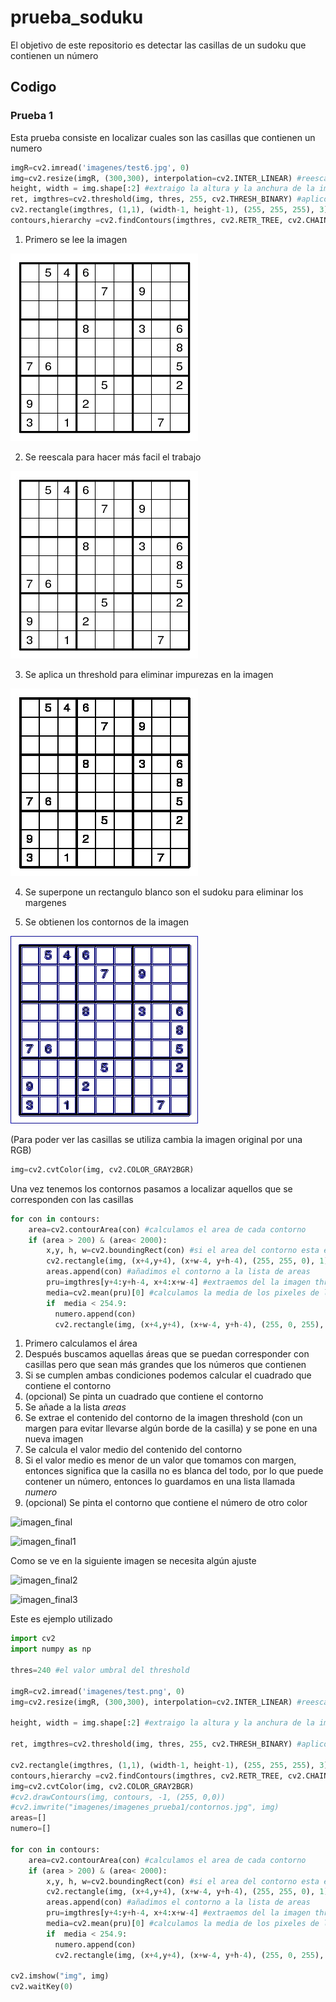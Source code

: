 # prueba_soduku
 El objetivo de este repositorio es detectar las casillas de un sudoku que contienen un número

## Codigo
### Prueba 1
Esta prueba consiste en localizar cuales son las casillas que contienen un numero

``` python
imgR=cv2.imread('imagenes/test6.jpg', 0)
img=cv2.resize(imgR, (300,300), interpolation=cv2.INTER_LINEAR) #reescalo la imagen a 300x300
height, width = img.shape[:2] #extraigo la altura y la anchura de la imagen
ret, imgthres=cv2.threshold(img, thres, 255, cv2.THRESH_BINARY) #aplico el threshold
cv2.rectangle(imgthres, (1,1), (width-1, height-1), (255, 255, 255), 3) # elimino el contorno que rodea a la imagen
contours,hierarchy =cv2.findContours(imgthres, cv2.RETR_TREE, cv2.CHAIN_APPROX_NONE) #extraigo los contornos de la imagen del sudoku
```

1. Primero se lee la imagen

![imagen](imagenes/test.png)

2. Se reescala para hacer más facil el trabajo

![imagen](imagenes/imagenes_prueba1/reescalado.jpg)

3. Se aplica un threshold para eliminar impurezas en la imagen

![imagen](imagenes/imagenes_prueba1/threshold.jpg)

4. Se superpone un rectangulo blanco son el sudoku para eliminar los margenes

5. Se obtienen los contornos de la imagen

![imagen](imagenes/imagenes_prueba1/contornos.jpg)

(Para poder ver las casillas se utiliza cambia la imagen original por una RGB)
```python
img=cv2.cvtColor(img, cv2.COLOR_GRAY2BGR)
```
Una vez tenemos los contornos pasamos a localizar aquellos que se corresponden con las casillas
``` python
for con in contours:
    area=cv2.contourArea(con) #calculamos el area de cada contorno
    if (area > 200) & (area< 2000):
        x,y, h, w=cv2.boundingRect(con) #si el area del contorno esta entre 200 y 2000 calculamos cual es rectangulo que contiene el contorno
        cv2.rectangle(img, (x+4,y+4), (x+w-4, y+h-4), (255, 255, 0), 1) #lo pintamos
        areas.append(con) #añadimos el contorno a la lista de areas
        pru=imgthres[y+4:y+h-4, x+4:x+w-4] #extraemos del la imagen threshold el contorno que contiene el area
        media=cv2.mean(pru)[0] #calculamos la media de los pixeles de la imagen
        if  media < 254.9:
          numero.append(con)
          cv2.rectangle(img, (x+4,y+4), (x+w-4, y+h-4), (255, 0, 255), 1)
```

1. Primero calculamos el área
2. Después buscamos aquellas áreas que se puedan corresponder con casillas pero que sean más grandes que los números que contienen
3. Si se cumplen ambas condiciones podemos calcular el cuadrado que contiene el contorno
4. (opcional) Se pinta un cuadrado que contiene el contorno
5. Se añade a la lista _areas_
6. Se extrae el contenido del contorno de la imagen threshold (con un margen para evitar llevarse algún borde de la casilla) y se pone en una nueva imagen
7. Se calcula el valor medio del contenido del contorno
8. Si el valor medio es menor de un valor que tomamos con margen, entonces significa que la casilla no es blanca del todo, por lo que puede contener un número, entonces lo guardamos en una lista llamada _numero_
9. (opcional) Se pinta el contorno que contiene el número de otro color

![imagen_final](imagenes/imagenes_prueba1/test.jpg)

![imagen_final1](imagenes/imagenes_prueba1/test4.jpg)

Como se ve en la siguiente imagen se necesita algún ajuste

![imagen_final2](imagenes/imagenes_prueba1/test5.jpg)

![imagen_final3](imagenes/imagenes_prueba1/test6.jpg)

Este es ejemplo utilizado
``` python
import cv2
import numpy as np

thres=240 #el valor umbral del threshold

imgR=cv2.imread('imagenes/test.png', 0)
img=cv2.resize(imgR, (300,300), interpolation=cv2.INTER_LINEAR) #reescalo la imagen a 300x300

height, width = img.shape[:2] #extraigo la altura y la anchura de la imagen

ret, imgthres=cv2.threshold(img, thres, 255, cv2.THRESH_BINARY) #aplico el threshold

cv2.rectangle(imgthres, (1,1), (width-1, height-1), (255, 255, 255), 3) # elimino el contorno que rodea a la imagen
contours,hierarchy =cv2.findContours(imgthres, cv2.RETR_TREE, cv2.CHAIN_APPROX_NONE) #extraigo los contornos de la imagen del sudoku
img=cv2.cvtColor(img, cv2.COLOR_GRAY2BGR)
#cv2.drawContours(img, contours, -1, (255, 0,0))
#cv2.imwrite("imagenes/imagenes_prueba1/contornos.jpg", img)
areas=[]
numero=[]

for con in contours:
    area=cv2.contourArea(con) #calculamos el area de cada contorno
    if (area > 200) & (area< 2000):
        x,y, h, w=cv2.boundingRect(con) #si el area del contorno esta entre 200 y 2000 calculamos cual es rectangulo que contiene el contorno
        cv2.rectangle(img, (x+4,y+4), (x+w-4, y+h-4), (255, 255, 0), 1) #lo pintamos
        areas.append(con) #añadimos el contorno a la lista de areas
        pru=imgthres[y+4:y+h-4, x+4:x+w-4] #extraemos del la imagen threshold el contorno que contiene el area
        media=cv2.mean(pru)[0] #calculamos la media de los pixeles de la imagen
        if  media < 254.9:
          numero.append(con)
          cv2.rectangle(img, (x+4,y+4), (x+w-4, y+h-4), (255, 0, 255), 1)

cv2.imshow("img", img)
cv2.waitKey(0)
```